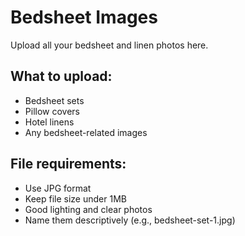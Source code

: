 # Bedsheet Images

Upload all your bedsheet and linen photos here.

## What to upload:
- Bedsheet sets
- Pillow covers
- Hotel linens
- Any bedsheet-related images

## File requirements:
- Use JPG format
- Keep file size under 1MB
- Good lighting and clear photos
- Name them descriptively (e.g., bedsheet-set-1.jpg)
